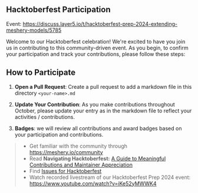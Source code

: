 ## Hacktoberfest Participation

Event: https://discuss.layer5.io/t/hacktoberfest-prep-2024-extending-meshery-models/5785

Welcome to our Hacktoberfest celebration! We're excited to have you join us in contributing to this community-driven event. As you begin, to confirm your participation and track your contributions, please follow these steps:

## How to Participate

1. **Open a Pull Request**: Create a pull request to add a markdown file in this directory `<your-name>.md`

2. **Update Your Contribution**: As you make contributions throughout October, please update your entry as in the markdown file to reflect your activities / contributions.

3. **Badges**: we will review all contributions and award badges based on your participation and contributions.



>- Get familiar with the community through https://meshery.io/community
>- Read **Navigating Hacktoberfest:** [A Guide to Meaningful Contributions and Maintainer Appreciation](https://layer5.io/blog/open-source/navigating-hacktoberfest)
>- Find [Issues for Hacktoberfest](https://github.com/issues?q=is%3Aopen+is%3Aissue+archived%3Afalse+org%3Alayer5io+org%3Ameshery+org%3Aservice-mesh-performance+org%3Aservice-mesh-patterns+label%3A%22hacktoberfest%22+)
>- Watch recorded livestream of our Hacktoberfest Prep 2024 event: https://www.youtube.com/watch?v=iKe52yMWWK4


